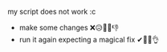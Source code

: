 my script does not work :c
  - make some changes ❌😥🙅‍♂️👎
  - run it again expecting a magical fix ✔🥵🔥👌
<!---
albcp2/albcp2 is a ✨ special ✨ repository because its `README.md` (this file) appears on your GitHub profile.
You can click the Preview link to take a look at your changes.
---
